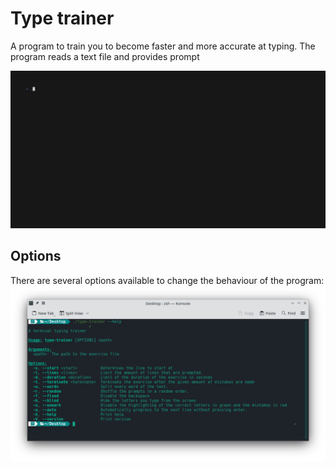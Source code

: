 # Type trainer

A program to train you to become faster and more accurate at typing.
The program reads a text file and provides prompt

![options](doc/type-trainer.gif?raw=true)

## Options

There are several options available to change the behaviour of the program:
![options](doc/help.png?raw=true)
